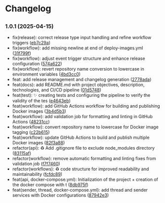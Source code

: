 # Changelog

## <small>1.0.1 (2025-04-15)</small>

* fix(release): correct release type input handling and refine workflow triggers ([eb7c29a](https://github.com/Pagiestm/Anonymous-forum/commit/eb7c29a))
* fix(workflow): add missing newline at end of deploy-images.yml ([31f799f](https://github.com/Pagiestm/Anonymous-forum/commit/31f799f))
* fix(workflow): adjust event trigger structure and enhance release configuration ([574a622](https://github.com/Pagiestm/Anonymous-forum/commit/574a622))
* fix(workflow): revert repository name conversion to lowercase in environment variables ([4bd3cc0](https://github.com/Pagiestm/Anonymous-forum/commit/4bd3cc0))
* feat: add release management and changelog generation ([2778ada](https://github.com/Pagiestm/Anonymous-forum/commit/2778ada))
* feat(docs): add README.md with project objectives, description, technologies, and CI/CD pipeline ([01d5748](https://github.com/Pagiestm/Anonymous-forum/commit/01d5748))
* feat(test): :sparkles: creating tests and configuring the pipeline to verify the validity of the tes ([e4643eb](https://github.com/Pagiestm/Anonymous-forum/commit/e4643eb))
* feat(workflow): add GitHub Actions workflow for building and publishing Docker images ([3b4d5b3](https://github.com/Pagiestm/Anonymous-forum/commit/3b4d5b3))
* feat(workflow): add validation job for formatting and linting in GitHub Actions ([48231cc](https://github.com/Pagiestm/Anonymous-forum/commit/48231cc))
* feat(workflow): convert repository name to lowercase for Docker image tagging ([c22b615](https://github.com/Pagiestm/Anonymous-forum/commit/c22b615))
* feat(workflow): update GitHub Actions to build and publish multiple Docker images ([82f3a88](https://github.com/Pagiestm/Anonymous-forum/commit/82f3a88))
* refactor(api): :recycle: Add .gitignore file to exclude node_modules directory ([83115af](https://github.com/Pagiestm/Anonymous-forum/commit/83115af))
* refactor(workflow): remove automatic formatting and linting fixes from validation job ([f7f7460](https://github.com/Pagiestm/Anonymous-forum/commit/f7f7460))
* refactor(workflows): :recycle: code structure for improved readability and maintainability ([fcfdc89](https://github.com/Pagiestm/Anonymous-forum/commit/fcfdc89))
* feat(api, docker-compose.yml): Initialization of the project + creation of the docker compose with t ([8db975f](https://github.com/Pagiestm/Anonymous-forum/commit/8db975f))
* feat(sender, thread, docker-compose.yml): add thread and sender services with Docker configurations ([87942e3](https://github.com/Pagiestm/Anonymous-forum/commit/87942e3))
